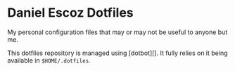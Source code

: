 Daniel Escoz Dotfiles
=====================

My personal configuration files that may or may not be useful to anyone but me.

This dotfiles repository is managed using [dotbot][].  It fully relies on it
being available in `$HOME/.dotfiles`.
